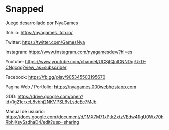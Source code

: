 # Snapped
Juego desarrollado por NyaGames

Itch.io: https://nyagames.itch.io/

Twitter: https://twitter.com/GamesNya

Instagram: https://www.instagram.com/nyagamesdev/?hl=es

Youtube: https://www.youtube.com/channel/UCSjtQnlCNNDqrUkD-CNgcqg?view_as=subscriber

Facebook: https://fb.gg/play/905345503195670

Pagina Web / Portfolio: https://nyagames.000webhostapp.com

GDD: https://drive.google.com/open?id=1g21crxcL8vbhj2NKVPSL6vLsdcEc7MJb

Manual de usuario: https://docs.google.com/document/d/1MX7M71xPtkZxtzVEdw41lgU0Wx70hRbhjXsySsdhaD4/edit?usp=sharing


